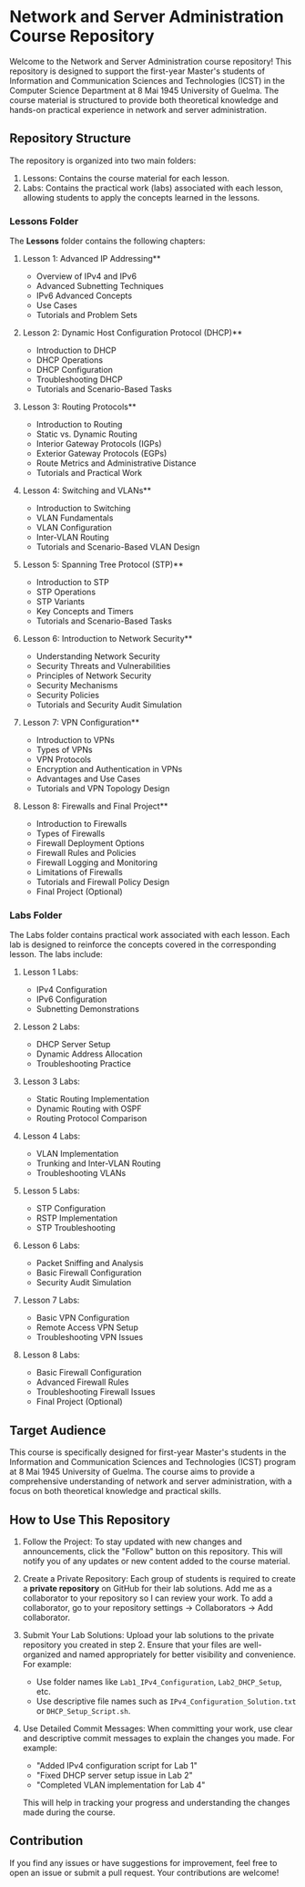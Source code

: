 # Network and Server Administration Course Repository

Welcome to the Network and Server Administration course repository! This repository is designed to support the first-year Master's students of Information and Communication Sciences and Technologies (ICST) in the Computer Science Department at 8 Mai 1945 University of Guelma. The course material is structured to provide both theoretical knowledge and hands-on practical experience in network and server administration.

## Repository Structure

The repository is organized into two main folders:

1. Lessons: Contains the course material for each lesson.
2. Labs: Contains the practical work (labs) associated with each lesson, allowing students to apply the concepts learned in the lessons.

### Lessons Folder

The **Lessons** folder contains the following chapters:

1. Lesson 1: Advanced IP Addressing**
   - Overview of IPv4 and IPv6
   - Advanced Subnetting Techniques
   - IPv6 Advanced Concepts
   - Use Cases
   - Tutorials and Problem Sets

2. Lesson 2: Dynamic Host Configuration Protocol (DHCP)**
   - Introduction to DHCP
   - DHCP Operations
   - DHCP Configuration
   - Troubleshooting DHCP
   - Tutorials and Scenario-Based Tasks

3. Lesson 3: Routing Protocols**
   - Introduction to Routing
   - Static vs. Dynamic Routing
   - Interior Gateway Protocols (IGPs)
   - Exterior Gateway Protocols (EGPs)
   - Route Metrics and Administrative Distance
   - Tutorials and Practical Work

4. Lesson 4: Switching and VLANs**
   - Introduction to Switching
   - VLAN Fundamentals
   - VLAN Configuration
   - Inter-VLAN Routing
   - Tutorials and Scenario-Based VLAN Design

5. Lesson 5: Spanning Tree Protocol (STP)**
   - Introduction to STP
   - STP Operations
   - STP Variants
   - Key Concepts and Timers
   - Tutorials and Scenario-Based Tasks

6. Lesson 6: Introduction to Network Security**
   - Understanding Network Security
   - Security Threats and Vulnerabilities
   - Principles of Network Security
   - Security Mechanisms
   - Security Policies
   - Tutorials and Security Audit Simulation

7. Lesson 7: VPN Configuration**
   - Introduction to VPNs
   - Types of VPNs
   - VPN Protocols
   - Encryption and Authentication in VPNs
   - Advantages and Use Cases
   - Tutorials and VPN Topology Design

8. Lesson 8: Firewalls and Final Project**
   - Introduction to Firewalls
   - Types of Firewalls
   - Firewall Deployment Options
   - Firewall Rules and Policies
   - Firewall Logging and Monitoring
   - Limitations of Firewalls
   - Tutorials and Firewall Policy Design
   - Final Project (Optional)

### Labs Folder

The Labs folder contains practical work associated with each lesson. Each lab is designed to reinforce the concepts covered in the corresponding lesson. The labs include:

1. Lesson 1 Labs:
   - IPv4 Configuration
   - IPv6 Configuration
   - Subnetting Demonstrations

2. Lesson 2 Labs:
   - DHCP Server Setup
   - Dynamic Address Allocation
   - Troubleshooting Practice

3. Lesson 3 Labs:
   - Static Routing Implementation
   - Dynamic Routing with OSPF
   - Routing Protocol Comparison

4. Lesson 4 Labs:
   - VLAN Implementation
   - Trunking and Inter-VLAN Routing
   - Troubleshooting VLANs

5. Lesson 5 Labs:
   - STP Configuration
   - RSTP Implementation
   - STP Troubleshooting

6. Lesson 6 Labs:
   - Packet Sniffing and Analysis
   - Basic Firewall Configuration
   - Security Audit Simulation

7. Lesson 7 Labs:
   - Basic VPN Configuration
   - Remote Access VPN Setup
   - Troubleshooting VPN Issues

8. Lesson 8 Labs:
   - Basic Firewall Configuration
   - Advanced Firewall Rules
   - Troubleshooting Firewall Issues
   - Final Project (Optional)

## Target Audience

This course is specifically designed for first-year Master's students in the Information and Communication Sciences and Technologies (ICST) program at 8 Mai 1945 University of Guelma. The course aims to provide a comprehensive understanding of network and server administration, with a focus on both theoretical knowledge and practical skills.

## How to Use This Repository

1. Follow the Project: To stay updated with new changes and announcements, click the "Follow" button on this repository. This will notify you of any updates or new content added to the course material.

2. Create a Private Repository: Each group of students is required to create a **private repository** on GitHub for their lab solutions. Add me as a collaborator to your repository so I can review your work. To add a collaborator, go to your repository settings → Collaborators → Add collaborator.

3. Submit Your Lab Solutions: Upload your lab solutions to the private repository you created in step 2. Ensure that your files are well-organized and named appropriately for better visibility and convenience. For example:
   - Use folder names like `Lab1_IPv4_Configuration`, `Lab2_DHCP_Setup`, etc.
   - Use descriptive file names such as `IPv4_Configuration_Solution.txt` or `DHCP_Setup_Script.sh`.

4. Use Detailed Commit Messages: When committing your work, use clear and descriptive commit messages to explain the changes you made. For example:
   - "Added IPv4 configuration script for Lab 1"
   - "Fixed DHCP server setup issue in Lab 2"
   - "Completed VLAN implementation for Lab 4"

   This will help in tracking your progress and understanding the changes made during the course.

## Contribution

If you find any issues or have suggestions for improvement, feel free to open an issue or submit a pull request. Your contributions are welcome!


